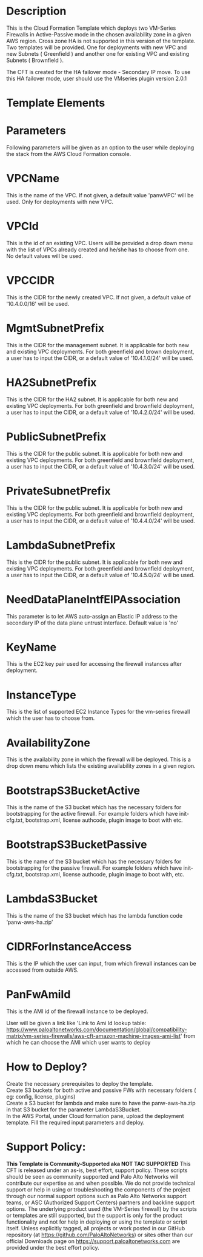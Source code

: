 # Description  
This is the Cloud Formation Template which deploys two VM-Series Firewalls in Active-Passive mode in the chosen availability zone in a given AWS region. Cross zone HA is not supported in this version of the template. Two templates will be provided. One for deployments with new VPC and new Subnets ( Greenfield ) and another one for existing VPC and existing Subnets ( Brownfield ).  

The CFT is created for the HA failover mode - Secondary IP move. To use this HA failover mode, user should use the VMseries plugin version 2.0.1

# Template Elements    

# Parameters  
Following parameters will be given as an option to the user while deploying the stack from the AWS Cloud Formation console. 
 
# VPCName  
This is the name of the VPC. If not given, a default value 'panwVPC' will be used. Only for deployments with new VPC.  

# VPCId  
This is the id of an existing VPC. Users will be provided a drop down menu with the list of VPCs already created and he/she has to choose from one. No default values will be used.  

# VPCCIDR  
This is the CIDR for the newly created VPC. If not given, a default value of '10.4.0.0/16' will be used.  
 
# MgmtSubnetPrefix  
This is the CIDR for the management subnet. It is applicable for both new and existing VPC deployments. For both greenfield and brown deployment, a user has to input the CIDR, or a default value of '10.4.1.0/24' will be used.  
 
# HA2SubnetPrefix  
This is the CIDR for the HA2 subnet. It is applicable for both new and existing VPC deployments. For both greenfield and brownfield deployment, a user has to input the CIDR, or a default value of '10.4.2.0/24' will be used.  
 
# PublicSubnetPrefix  
This is the CIDR for the public subnet. It is applicable for both new and existing VPC deployments. For both greenfield and brownfield deployment, a user has to input the CIDR, or a default value of '10.4.3.0/24' will be used.  
 
# PrivateSubnetPrefix  
This is the CIDR for the public subnet. It is applicable for both new and existing VPC deployments. For both greenfield and brownfield deployment, a user has to input the CIDR, or a default value of '10.4.4.0/24' will be used.  
 
# LambdaSubnetPrefix  
This is the CIDR for the public subnet. It is applicable for both new and existing VPC deployments. For both greenfield and brownfield deployment, a user has to input the CIDR, or a default value of '10.4.5.0/24' will be used.  

# NeedDataPlaneIntfEIPAssociation  
This parameter is to let AWS auto-assign an Elastic IP address to the secondary IP of the data plane untrust interface. Default value is 'no'  

# KeyName  
This is the EC2 key pair used for accessing the firewall instances after deployment.  

# InstanceType  
This is the list of supported EC2 Instance Types for the vm-series firewall which the user has to choose from.  

# AvailabilityZone  
This is the availability zone in which the firewall will be deployed. This is a drop down menu which lists the existing availability zones in a given region.  

# BootstrapS3BucketActive  
This is the name of the S3 bucket which has the necessary folders for bootstrapping for the active firewall. For example folders which have init-cfg.txt, bootstrap.xml, license authcode, plugin image to boot with etc.  

# BootstrapS3BucketPassive  
This is the name of the S3 bucket which has the necessary folders for bootstrapping for the passive firewall. For example  folders which have init-cfg.txt, bootstrap.xml, license authcode, plugin image to boot with, etc.  

# LambdaS3Bucket  
This is the name of the S3 bucket which has the lambda function code ‘panw-aws-ha.zip’  

# CIDRForInstanceAccess  
This is the IP which the user can input, from which firewall instances can be accessed from outside AWS.  

# PanFwAmiId  
This is the AMI id of the firewall instance to be deployed.   

User will be given a link like 'Link to Ami Id lookup table: https://www.paloaltonetworks.com/documentation/global/compatibility-matrix/vm-series-firewalls/aws-cft-amazon-machine-images-ami-list' from which he can choose the AMI which user wants to deploy
 
 
 

# How to Deploy?  
Create the necessary prerequisites to deploy the template.  
Create S3 buckets for both active and passive FWs with necessary folders ( eg: config, license, plugins)  
Create a S3 bucket for lambda and make sure to have the panw-aws-ha.zip in that S3 bucket for the parameter LambdaS3Bucket.  
In the AWS Portal, under Cloud formation pane, upload  the deployment template. Fill the required  input parameters and deploy.  

# Support Policy: 
**This Template is Community-Supported aka NOT TAC SUPPORTED**
This CFT is released under an as-is, best effort, support policy. These scripts should be seen as community supported and Palo Alto Networks will contribute our expertise as and when possible. We do not provide technical support or help in using or troubleshooting the components of the project through our normal support options such as Palo Alto Networks support teams, or ASC (Authorized Support Centers) partners and backline support options. The underlying product used (the VM-Series firewall) by the scripts or templates are still supported, but the support is only for the product functionality and not for help in deploying or using the template or script itself. Unless explicitly tagged, all projects or work posted in our GitHub repository (at https://github.com/PaloAltoNetworks) or sites other than our official Downloads page on https://support.paloaltonetworks.com are provided under the best effort policy.
